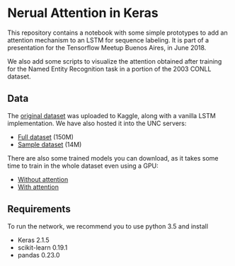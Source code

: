 # Nerual Attention in Keras

This repository contains a notebook with some simple prototypes to add
an attention mechanism to an LSTM for sequence labeling. It is part of a
presentation for the Tensorflow Meetup Buenos Aires, in June 2018.

We also add some scripts to visualize the attention obtained after training for
the Named Entity Recognition task in a portion of the 2003 CONLL dataset.

## Data

The [original dataset](https://www.kaggle.com/gagandeep16/ner-using-bidirectional-lstm) was uploaded to Kaggle, along with a vanilla LSTM implementation. We have also hosted it into the UNC servers:

* [Full dataset](https://cs.famaf.unc.edu.ar/~mteruel/datasets/tensorflowMeetup/ner.csv) (150M)
* [Sample dataset](https://cs.famaf.unc.edu.ar/~mteruel/datasets/tensorflowMeetup/ner.sample.csv) (14M)

There are also some trained models you can download, as it takes some time to train in the whole dataset even using a GPU:

* [Without attention](https://cs.famaf.unc.edu.ar/~mteruel/datasets/tensorflowMeetup/model_10ep.keras)
* [With attention](https://cs.famaf.unc.edu.ar/~mteruel/datasets/tensorflowMeetup/model_10ep_att.keras)

## Requirements

To run the network, we recommend you to use python 3.5 and install

* Keras 2.1.5
* scikit-learn 0.19.1
* pandas 0.23.0

